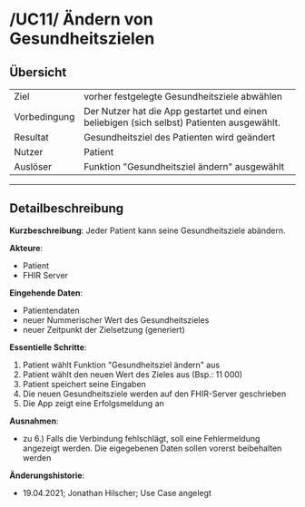 
# /UC11/ Ändern von Gesundheitszielen

## Übersicht

  |||
 ---------------|---------------------------------------------------------------
  Ziel          | vorher festgelegte Gesundheitsziele abwählen
  Vorbedingung  | Der Nutzer hat die App gestartet und einen beliebigen (sich selbst) Patienten ausgewählt.
  Resultat      | Gesundheitsziel des Patienten wird geändert
  Nutzer        | Patient
  Auslöser      | Funktion "Gesundheitsziel ändern" ausgewählt
  ------------------------------------------------------------------------------

## Detailbeschreibung

**Kurzbeschreibung**: Jeder Patient kann seine Gesundheitsziele abändern.

**Akteure**:
* Patient
* FHIR Server

**Eingehende Daten**:
* Patientendaten
* neuer Nummerischer Wert des Gesundheitszieles
* neuer Zeitpunkt der Zielsetzung (generiert)

**Essentielle Schritte**: 
1. Patient wählt Funktion "Gesundheitsziel ändern" aus
2. Patient wählt den neuen Wert des Zieles aus (Bsp.: 11 000)
3. Patient speichert seine Eingaben
4. Die neuen Gesundheitsziele werden auf den FHIR-Server geschrieben
5. Die App zeigt eine Erfolgsmeldung an

**Ausnahmen**: 
- zu 6.) Falls die Verbindung fehlschlägt, soll eine Fehlermeldung angezeigt werden. Die eigegebenen Daten sollen vorerst beibehalten werden


**Änderungshistorie**:
* 19.04.2021; Jonathan Hilscher; Use Case angelegt

